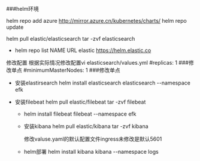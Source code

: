 ###helm环境

helm repo add azure http://mirror.azure.cn/kubernetes/charts/
helm repo update

helm pull elastic/elasticsearch
tar -zvf elasticsearch


- helm repo list 
  NAME            URL
  elastic         https://helm.elastic.co

修改配置
根据实际情况修改配置vi elasticsearch/values.yml
        #replicas: 1 ###修改单点
        #minimumMasterNodes: 1 ###修改单点
+ 安装elastirsearch
  helm install   elasticsearch   elasticsearch --namespace efk

+ 安装filebeat
   helm pull elastic/filebeat
   tar -zvf filebeat  
  + helm install   filebeat   filebeat --namespace efk  

   + 安装kibana
     helm pull elastic/kibana
     tar -zvf kibana

     修改valuse.yaml的默认配置文件ingress未修改是默认5601

    + helm部署
     helm install   kibana   kibana --namespace logs
   